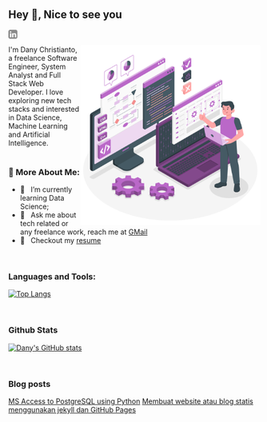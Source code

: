 ## Hey 👋, Nice to see you
<a href='https://www.linkedin.com/in/dany-christianto-06b7151b9/'><img align='left' alt="linkedin" src="https://raw.githubusercontent.com/noufath/noufath/main/assets/linkedin.svg" height='18px'/></a> <br>

<a href="https://storyset.com/technology">
<img align="right" alt="Technology illustrations by Storyset" src="https://raw.githubusercontent.com/noufath/noufath/main/assets/programmer.svg" width="360px"/></a>
I'm Dany Christianto, a freelance Software Engineer, System Analyst and Full Stack Web Developer. I love exploring new tech stacks and interested in Data Science, Machine Learning and Artificial Intelligence. 
<br/>
<br/>


  
### 🧐 More About Me:
- 🌱 &nbsp; I’m currently learning Data Science; 
- 💼 &nbsp; Ask me about tech related or any freelance work, reach me at [GMail](mailto:danychristianto@gmail.com)
- 📝 &nbsp; Checkout my [resume]()


<br>

### Languages and Tools:
[![Top Langs](https://github-readme-stats.vercel.app/api/top-langs/?username=noufath)](https://github.com/noufath/github-readme-stats)

<br>


### Github Stats
[![Dany's GitHub stats](https://github-readme-stats.vercel.app/api?username=noufath)](https://github.com/noufath/github-readme-stats)

<br>

### Blog posts
<!-- BLOG-POST-LIST:START -->
[MS Access to PostgreSQL using Python](https://danynotes.github.io/database/2021/04/16/convert-msaccess-to-postgresql.html)
[Membuat website atau blog statis menggunakan jekyll dan GitHub Pages](https://danynotes.github.io/website-statis/2021/04/07/create-static-web-using-jekyll.html)<!-- BLOG-POST-LIST:END -->

